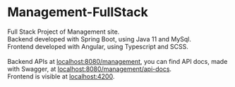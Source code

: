 # Management-FullStack
Full Stack Project of Management site.<br>
Backend developed with Spring Boot, using Java 11 and MySql.<br>
Frontend developed with Angular, using Typescript and SCSS.<br>
<br>
Backend APIs at [localhost:8080/management](http://localhost:8080/management), you can find API docs, made with Swagger, at [localhost:8080/management/api-docs](http://localhost:8080/management/api-docs).<br>
Frontend is visible at [localhost:4200](http://localhost:4200).

